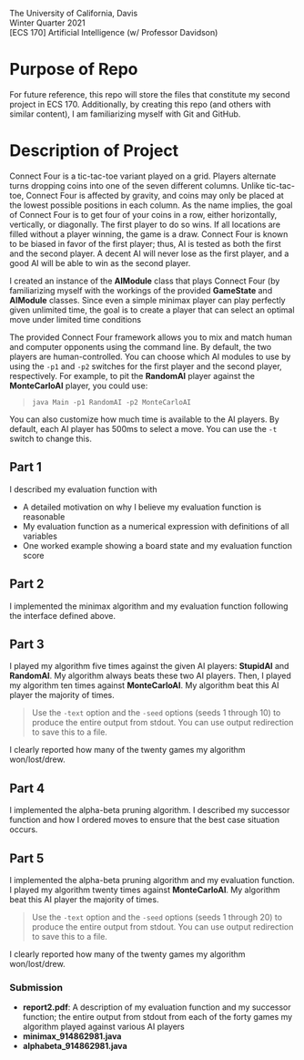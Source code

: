 The University of California, Davis  
Winter Quarter 2021  
[ECS 170] Artificial Intelligence (w/ Professor Davidson)

# Purpose of Repo
For future reference, this repo will store the files that constitute my second project in ECS 170. Additionally, by creating this repo (and others with similar content), I am familiarizing myself with Git and GitHub.

# Description of Project
<!-- For my second project in ECS 170, I used Java to write a computer program that plays (and usually wins) Connect Four under limited time conditions. I began by devising an evaluation function that identifies favorable game states. Then, I implemented the minimax algorithm, choosing the best move by estimating the Nash equilibrium. Lastly, I implemented the alpha-beta pruning algorithm, allowing evaluation of nodes deeper in the game tree and improving performance.
 -->
Connect Four is a tic-tac-toe variant played on a grid. Players alternate turns dropping coins into one of the seven different columns. Unlike tic-tac-toe, Connect Four is affected by gravity, and coins may only be placed at the lowest possible positions in each column. As the name implies, the goal of Connect Four is to get four of your coins in a row, either horizontally, vertically, or diagonally. The first player to do so wins. If all locations are filled without a player winning, the game is a draw. Connect Four is known to be biased in favor of the first player; thus, AI is tested as both the first and the second player. A decent AI will never lose as the first player, and a good AI will be able to win as the second player.

I created an instance of the **AIModule** class that plays Connect Four (by familiarizing myself with the workings of the provided **GameState** and **AIModule** classes. Since even a simple minimax player can play perfectly given unlimited time, the goal is to create a player that can select an optimal move under limited time conditions

The provided Connect Four framework allows you to mix and match human and computer opponents using the command line. By default, the two players are human-controlled. You can choose which AI modules to use by using the `-p1` and `-p2` switches for the first player and the second player, respectively. For example, to pit the **RandomAI** player against the **MonteCarloAI** player, you could use:

> `java Main -p1 RandomAI -p2 MonteCarloAI`

You can also customize how much time is available to the AI players. By default, each AI player has 500ms to select a move. You can use the `-t` switch to change this.

## Part 1
I described my evaluation function with
- A detailed motivation on why I believe my evaluation function is reasonable
- My evaluation function as a numerical expression with definitions of all variables
- One worked example showing a board state and my evaluation function score

## Part 2
I implemented the minimax algorithm and my evaluation function following the interface defined above.

## Part 3
I played my algorithm five times against the given AI players: **StupidAI** and **RandomAI**. My algorithm always beats these two AI players. Then, I played my algorithm ten times against **MonteCarloAI**. My algorithm beat this AI player the majority of times.

> Use the `-text` option and the `-seed` options (seeds 1 through 10) to produce the entire output from stdout. You can use output redirection to save this to a file.

I clearly reported how many of the twenty games my algorithm won/lost/drew.

## Part 4
I implemented the alpha-beta pruning algorithm. I described my successor function and how I ordered moves to ensure that the best case situation occurs.

## Part 5
I implemented the alpha-beta pruning algorithm and my evaluation function. I played my algorithm twenty times against **MonteCarloAI**. My algorithm beat this AI player the majority of times.

> Use the `-text` option and the `-seed` options (seeds 1 through 20) to produce the entire output from stdout. You can use output redirection to save this to a file.

I clearly reported how many of the twenty games my algorithm won/lost/drew.

### Submission
- **report2.pdf**: A description of my evaluation function and my successor function; the entire output from stdout from each of the forty games my algorithm played against various AI players
- **minimax_914862981.java**
- **alphabeta_914862981.java**

